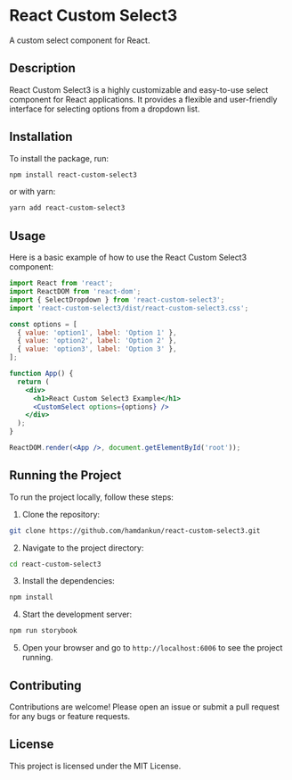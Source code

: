 # React Custom Select3

A custom select component for React.

## Description

React Custom Select3 is a highly customizable and easy-to-use select component for React applications. It provides a flexible and user-friendly interface for selecting options from a dropdown list.

## Installation

To install the package, run:

```bash
npm install react-custom-select3
```

or with yarn:

```bash
yarn add react-custom-select3
```

## Usage

Here is a basic example of how to use the React Custom Select3 component:

```jsx
import React from 'react';
import ReactDOM from 'react-dom';
import { SelectDropdown } from 'react-custom-select3';
import 'react-custom-select3/dist/react-custom-select3.css';

const options = [
  { value: 'option1', label: 'Option 1' },
  { value: 'option2', label: 'Option 2' },
  { value: 'option3', label: 'Option 3' },
];

function App() {
  return (
    <div>
      <h1>React Custom Select3 Example</h1>
      <CustomSelect options={options} />
    </div>
  );
}

ReactDOM.render(<App />, document.getElementById('root'));
```

## Running the Project

To run the project locally, follow these steps:

1. Clone the repository:

```bash
git clone https://github.com/hamdankun/react-custom-select3.git
```

2. Navigate to the project directory:

```bash
cd react-custom-select3
```

3. Install the dependencies:

```bash
npm install
```

4. Start the development server:

```bash
npm run storybook
```

5. Open your browser and go to `http://localhost:6006` to see the project running.

## Contributing

Contributions are welcome! Please open an issue or submit a pull request for any bugs or feature requests.

## License

This project is licensed under the MIT License.
